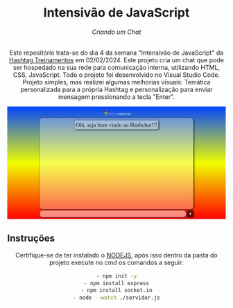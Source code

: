 <h1 align="center">Intensivão de JavaScript</h1>
<div align="center"><i>Criando um Chat </i><br><br>

Este repositório trata-se do dia 4 da semana "Intensivão de JavaScript" da [Hashtag Treinamentos](https://www.hashtagtreinamentos.com/) em 02/02/2024. Este projeto cria um chat que pode ser hospedado na sua rede para comunicação interna, utilizando HTML, CSS, JavaScript. Todo o projeto foi desenvolvido no Visual Studio Code.
Projeto simples, mas realizei algumas melhorias visuais: Temática personalizada para a própria Hashtag e personalização para enviar mensagem pressionando a tecla "Enter".

![Projeto](https://github.com/gabrielarturbezerra/hashtag-chat/blob/main/Projeto.png)

<h2 align="left"> Instruções </h2>

Certifique-se de ter instalado o [NODEJS](https://nodejs.org/en/download), após isso dentro da pasta do projeto execute no cmd os comandos a seguir:

```bash
- npm init -y
- npm install express
- npm install socket.io
- node --watch ./servidor.js
